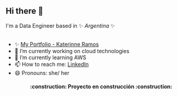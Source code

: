 ## Hi there 👋

I'm a Data Engineer based in ✨ _Argentina_ ✨ <br>
<br>

- ✨ <a href= "https://www.linkedin.com/in/katerinneramos/](https://katerinne-ramos.ebika.dev/)" >My Portfolio - Katerinne Ramos </a> <br>
- 🔭 I’m currently working on cloud technologies <br>
- 🌱 I’m currently learning AWS <br>
- 📫 How to reach me: <a href= "https://www.linkedin.com/in/katerinneramos/" >LinkedIn </a> <br>
- 😄 Pronouns: she/ her
<!-- ⚡ Fun fact: ... 
 👯 I’m looking to collaborate on ...
 - 💬 Ask me about ...
- 🤔 I’m looking for help with ... <br>
 
 -->
<h4 align="center">
:construction: Proyecto en construcción :construction:
</h4> <br>
